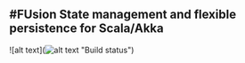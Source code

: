 #FUsion
State management and flexible persistence for Scala/Akka
-----------------------------------------------------------

![alt text](![alt text](https://travis-ci.org/asynchorswim/fusion.svg?branch=master "Logo Title Text 1") "Build status")